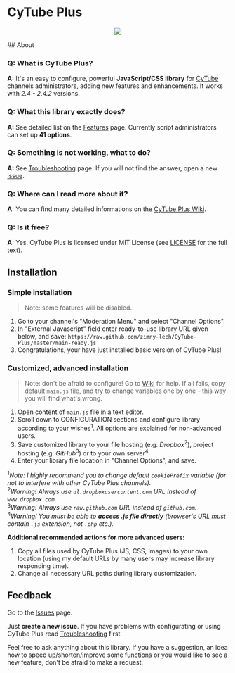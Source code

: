 # CyTube Plus
<p align="center"><img src="https://dl.dropboxusercontent.com/s/7mrz85gl29eiiks/logo.png"/></p>
## About

### Q: What is CyTube Plus?

**A:** It's an easy to configure, powerful <b>JavaScript/CSS library</b> for [CyTube](https://github.com/calzoneman/sync) channels administrators, adding new features and enhancements. It works with _2.4 - 2.4.2_ versions.

### Q: What this library exactly does?

**A:** See detailed list on the [Features](https://github.com/zimny-lech/CyTube-Plus/wiki/Features) page. Currently script administrators can set up **41 options**.

### Q: Something is not working, what to do?

**A:** See [Troubleshooting](https://github.com/zimny-lech/CyTube-Plus/wiki/Troubleshooting) page. If you will not find the answer, open a new [issue](https://github.com/zimny-lech/CyTube-Plus/issues).

### Q: Where can I read more about it?

**A:** You can find many detailed informations on the [CyTube Plus Wiki](https://github.com/zimny-lech/CyTube-Plus/wiki).

### Q: Is it free?

**A:** Yes. CyTube Plus is licensed under MIT License (see [LICENSE](https://github.com/zimny-lech/CyTube-Plus/blob/master/LICENSE) for the full text).

## Installation

### Simple installation

> Note: some features will be disabled.

1. Go to your channel's "Moderation Menu" and select "Channel Options".
2. In "External Javascript" field enter ready-to-use library URL given below, and save:
   `https://raw.github.com/zimny-lech/CyTube-Plus/master/main-ready.js`
3. Congratulations, your have just installed basic version of CyTube Plus!

### Customized, advanced installation

> Note: don't be afraid to configure! Go to [Wiki](https://github.com/zimny-lech/CyTube-Plus/wiki) for help. If all fails, copy default `main.js` file, and try to change variables one by one - this way you will find what's wrong.

1. Open content of `main.js` file in a text editor.
2. Scroll down to CONFIGURATION sections and configure library according to your wishes<sup>1</sup>. All options are explained for non-advanced users.
3. Save customized library to your file hosting (e.g. <i>Dropbox</i><sup>2</sup>), project hosting (e.g. <i>GitHub</i><sup>3</sup>) or to your own server<sup>4</sup>.
4. Enter your library file location in "Channel Options", and save.

<sup>1</sup><i>Note: I highly recommend you to change default `cookiePrefix` variable (for not to interfere with other CyTube Plus channels).</i><br/><sup>2</sup><i>Warning! Always use `dl.dropboxusercontent.com` URL instead of `www.dropbox.com`.</i><br/><sup>3</sup><i>Warning! Always use `raw.github.com` URL instead of `github.com`.</i><br/><sup>4</sup><i>Warning! You must be able to **access .js file directly** (browser's URL must contain `.js` extension, not `.php` etc.).</i>

**Additional recommended actions for more advanced users:**

1. Copy all files used by CyTube Plus (JS, CSS, images) to your own location (using my default URLs by many users may increase library responding time).
2. Change all necessary URL paths during library customization.

## Feedback

Go to the [Issues](https://github.com/zimny-lech/CyTube-Plus/issues) page.

Just **create a new issue**. If you have problems with configurating or using CyTube Plus read [Troubleshooting](https://github.com/zimny-lech/CyTube-Plus/wiki/Troubleshooting) first.

Feel free to ask anything about this library. If you have a suggestion, an idea how to speed up/shorten/improve some functions or you would like to see a new feature, don't be afraid to make a request.
